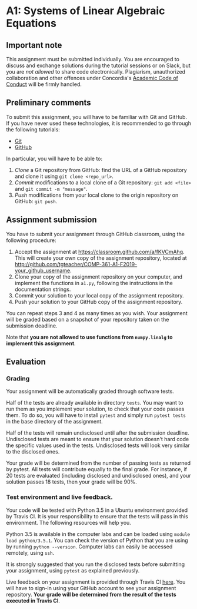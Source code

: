 # A1: Systems of Linear Algebraic Equations


## Important note

This assignment must be submitted individually. You are encouraged to 
discuss and exchange solutions during the tutorial sessions or on 
Slack, but you are *not allowed* to share code electronically. 
Plagiarism, unauthorized collaboration and other offences under 
Concordia's [Academic Code of Conduct](http://www.concordia.ca/students/academic-integrity/offences.html) will be firmly handled. 

## Preliminary comments

To submit this assignment, you will have to be familiar with Git and
GitHub. If you have never used these technologies, it is recommended to 
go through the following tutorials:
* [Git](https://rogerdudler.github.io/git-guide)
* [GitHub](https://guides.github.com/)

In particular, you will have to be able to:
1. *Clone* a Git repository from GitHub: find the URL of a GitHub repository
and clone it using `git clone <repo_url>`.
2. *Commit* modifications to a local clone of a Git repository: `git add <file>` and `git commit -m "message"`.
3. *Push* modifications from your local clone to the origin repository on GitHub: `git push`.


## Assignment submission

You have to submit your assignment through GitHub classroom, using the following procedure:
1. Accept the assignment at https://classroom.github.com/a/fKVCmAhq. This will create your own copy
   of the assignment repository, located at http://github.com/tgteacher/COMP-361-A1-F2019-your_github_username.
2. Clone your copy of the assignment repository on your computer, and 
implement the functions in `a1.py`, following the instructions in the 
documentation strings.
3. Commit your solution to your local copy of the assignment repository.
4. Push your solution to your GitHub copy of the assignment repository.

You can repeat steps 3 and 4 as many times as you wish. Your assignment 
will be graded based on a snapshot of your repository taken on the 
submission deadline.

Note that **you are not allowed to use functions from 
`numpy.linalg` to implement this assignment**.


## Evaluation

### Grading

Your assignment will be automatically graded through software tests. 

Half of the tests are already available in directory `tests`. You
may want to run them as you implement your solution, to check that your
code passes them. To do so, you will have to install `pytest` and simply
run `pytest tests` in the base directory of the assignment. 

Half of the tests will remain undisclosed until after the submission deadline.
Undisclosed tests are meant to ensure that your solution doesn't hard code the
specific values used in the tests. Undisclosed tests will look very similar to the
disclosed ones.

Your grade will be determined from the number of passing tests as 
returned by pytest. All tests will contribute equally to the final 
grade. For instance, if 20 tests are evaluated (including disclosed and 
undisclosed ones), and your solution passes 18 tests, then your grade 
will be 90%.

### Test environment and live feedback.

Your code will be tested with Python 3.5 in a Ubuntu environment 
provided by Travis CI. It is your responsibility to ensure that the 
tests will pass in this environment. The following resources will help 
you.

Python 3.5 is available in the computer labs and can be loaded using 
`module load python/3.5.1`. You can check the version of Python that 
you are using by running `python --version`. Computer labs can easily be
accessed remotely, using `ssh`.

It is strongly suggested that you run the disclosed tests before 
submitting your assignment, using `pytest` as explained previously. 

Live feedback on your assignment is provided through Travis CI 
[here](https://travis-ci.com/tgteacher). You will have to sign-in using 
your GitHub account to see your assignment repository. **Your grade will be determined 
from the result of the
tests executed in Travis CI**.

